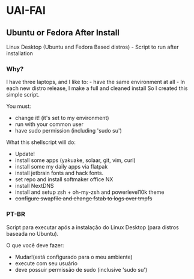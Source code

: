 # UAI-FAI

## Ubuntu or Fedora After Install

Linux Desktop (Ubuntu and Fedora Based distros) - Script to run after installation

### Why?
I have three laptops, and I like to:
    - have the same environment at all
    - In each new distro release, I make a full and cleaned install
So I created this simple script.

You must:

- change it! (it's set to my environment)
- run with your common user
- have sudo permission (including 'sudo su')

What this shellscript will do:

- Update!
- install some apps (yakuake, solaar, git, vim, curl)
- install some my daily apps via flatpak
- install jetbrain fonts and hack fonts.
- set repo and install softmaker office NX
- install NextDNS
- install and setup zsh + oh-my-zsh and powerlevel10k theme
- ~~configure swapfile and change fstab to logs over tmpfs~~





### PT-BR

Script para executar após a instalação do Linux Desktop (para distros baseada no Ubuntu).

O que você deve fazer:

- Mudar!(está configurado para o meu ambiente)
- execute com seu usuário
- deve possuir permissão de sudo (inclusive 'sudo su')